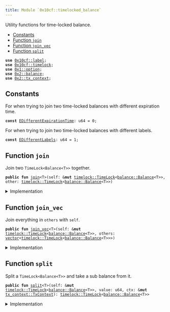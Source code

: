 ```yaml
---
title: Module `0x10cf::timelocked_balance`
---
```


Utility functions for time-locked balance.


-  [Constants](#@Constants_0)
-  [Function `join`](#0x10cf_timelocked_balance_join)
-  [Function `join_vec`](#0x10cf_timelocked_balance_join_vec)
-  [Function `split`](#0x10cf_timelocked_balance_split)


<pre><code><b>use</b> <a href="label.md#0x10cf_label">0x10cf::label</a>;
<b>use</b> <a href="timelock.md#0x10cf_timelock">0x10cf::timelock</a>;
<b>use</b> <a href="../move-stdlib/option.md#0x1_option">0x1::option</a>;
<b>use</b> <a href="../sui-framework/balance.md#0x2_balance">0x2::balance</a>;
<b>use</b> <a href="../sui-framework/tx_context.md#0x2_tx_context">0x2::tx_context</a>;
</code></pre>



<a name="@Constants_0"></a>

## Constants


<a name="0x10cf_timelocked_balance_EDifferentExpirationTime"></a>

For when trying to join two time-locked balances with different expiration time.


<pre><code><b>const</b> <a href="timelocked_balance.md#0x10cf_timelocked_balance_EDifferentExpirationTime">EDifferentExpirationTime</a>: u64 = 0;
</code></pre>



<a name="0x10cf_timelocked_balance_EDifferentLabels"></a>

For when trying to join two time-locked balances with different labels.


<pre><code><b>const</b> <a href="timelocked_balance.md#0x10cf_timelocked_balance_EDifferentLabels">EDifferentLabels</a>: u64 = 1;
</code></pre>



<a name="0x10cf_timelocked_balance_join"></a>

## Function `join`

Join two <code>TimeLock&lt;Balance&lt;T&gt;&gt;</code> together.


<pre><code><b>public</b> <b>fun</b> <a href="timelocked_balance.md#0x10cf_timelocked_balance_join">join</a>&lt;T&gt;(self: &<b>mut</b> <a href="timelock.md#0x10cf_timelock_TimeLock">timelock::TimeLock</a>&lt;<a href="../sui-framework/balance.md#0x2_balance_Balance">balance::Balance</a>&lt;T&gt;&gt;, other: <a href="timelock.md#0x10cf_timelock_TimeLock">timelock::TimeLock</a>&lt;<a href="../sui-framework/balance.md#0x2_balance_Balance">balance::Balance</a>&lt;T&gt;&gt;)
</code></pre>



<details>
<summary>Implementation</summary>


<pre><code><b>public</b> <b>fun</b> <a href="timelocked_balance.md#0x10cf_timelocked_balance_join">join</a>&lt;T&gt;(self: &<b>mut</b> TimeLock&lt;Balance&lt;T&gt;&gt;, other: TimeLock&lt;Balance&lt;T&gt;&gt;) {
    // Check the preconditions.
    <b>assert</b>!(self.expiration_timestamp_ms() == other.expiration_timestamp_ms(), <a href="timelocked_balance.md#0x10cf_timelocked_balance_EDifferentExpirationTime">EDifferentExpirationTime</a>);
    <b>assert</b>!(self.<a href="label.md#0x10cf_label">label</a>() == other.<a href="label.md#0x10cf_label">label</a>(), <a href="timelocked_balance.md#0x10cf_timelocked_balance_EDifferentLabels">EDifferentLabels</a>);

    // Unpack the time-locked <a href="../sui-framework/balance.md#0x2_balance">balance</a>.
    <b>let</b> (value, _, <a href="label.md#0x10cf_label">label</a>) = <a href="timelock.md#0x10cf_timelock_unpack">timelock::unpack</a>(other);

    // Destroy the labels.
    <a href="label.md#0x10cf_label_destroy_opt">label::destroy_opt</a>(<a href="label.md#0x10cf_label">label</a>);

    // Join the balances.
    self.locked_mut().<a href="timelocked_balance.md#0x10cf_timelocked_balance_join">join</a>(value);
}
</code></pre>



</details>

<a name="0x10cf_timelocked_balance_join_vec"></a>

## Function `join_vec`

Join everything in <code>others</code> with <code>self</code>.


<pre><code><b>public</b> <b>fun</b> <a href="timelocked_balance.md#0x10cf_timelocked_balance_join_vec">join_vec</a>&lt;T&gt;(self: &<b>mut</b> <a href="timelock.md#0x10cf_timelock_TimeLock">timelock::TimeLock</a>&lt;<a href="../sui-framework/balance.md#0x2_balance_Balance">balance::Balance</a>&lt;T&gt;&gt;, others: <a href="../move-stdlib/vector.md#0x1_vector">vector</a>&lt;<a href="timelock.md#0x10cf_timelock_TimeLock">timelock::TimeLock</a>&lt;<a href="../sui-framework/balance.md#0x2_balance_Balance">balance::Balance</a>&lt;T&gt;&gt;&gt;)
</code></pre>



<details>
<summary>Implementation</summary>


<pre><code><b>public</b> <b>fun</b> <a href="timelocked_balance.md#0x10cf_timelocked_balance_join_vec">join_vec</a>&lt;T&gt;(self: &<b>mut</b> TimeLock&lt;Balance&lt;T&gt;&gt;, <b>mut</b> others: <a href="../move-stdlib/vector.md#0x1_vector">vector</a>&lt;TimeLock&lt;Balance&lt;T&gt;&gt;&gt;) {
    // Create useful variables.
    <b>let</b> (<b>mut</b> i, len) = (0, others.length());

    // Join all the balances.
    <b>while</b> (i &lt; len) {
        <b>let</b> other = others.pop_back();
        <a href="timelocked_balance.md#0x10cf_timelocked_balance_join">Self::join</a>(self, other);
        i = i + 1
    };

    // Destroy the empty <a href="../move-stdlib/vector.md#0x1_vector">vector</a>.
    <a href="../move-stdlib/vector.md#0x1_vector_destroy_empty">vector::destroy_empty</a>(others)
}
</code></pre>



</details>

<a name="0x10cf_timelocked_balance_split"></a>

## Function `split`

Split a <code>TimeLock&lt;Balance&lt;T&gt;&gt;</code> and take a sub balance from it.


<pre><code><b>public</b> <b>fun</b> <a href="timelocked_balance.md#0x10cf_timelocked_balance_split">split</a>&lt;T&gt;(self: &<b>mut</b> <a href="timelock.md#0x10cf_timelock_TimeLock">timelock::TimeLock</a>&lt;<a href="../sui-framework/balance.md#0x2_balance_Balance">balance::Balance</a>&lt;T&gt;&gt;, value: u64, ctx: &<b>mut</b> <a href="../sui-framework/tx_context.md#0x2_tx_context_TxContext">tx_context::TxContext</a>): <a href="timelock.md#0x10cf_timelock_TimeLock">timelock::TimeLock</a>&lt;<a href="../sui-framework/balance.md#0x2_balance_Balance">balance::Balance</a>&lt;T&gt;&gt;
</code></pre>



<details>
<summary>Implementation</summary>


<pre><code><b>public</b> <b>fun</b> <a href="timelocked_balance.md#0x10cf_timelocked_balance_split">split</a>&lt;T&gt;(self: &<b>mut</b> TimeLock&lt;Balance&lt;T&gt;&gt;, value: u64, ctx: &<b>mut</b> TxContext): TimeLock&lt;Balance&lt;T&gt;&gt; {
    // Split the locked <a href="../sui-framework/balance.md#0x2_balance">balance</a>.
    <b>let</b> value = self.locked_mut().<a href="timelocked_balance.md#0x10cf_timelocked_balance_split">split</a>(value);

    // Pack the splitted <a href="../sui-framework/balance.md#0x2_balance">balance</a> into a <a href="timelock.md#0x10cf_timelock">timelock</a>.
    <a href="timelock.md#0x10cf_timelock_pack">timelock::pack</a>(value, self.expiration_timestamp_ms(), <a href="label.md#0x10cf_label_clone_opt">label::clone_opt</a>(self.<a href="label.md#0x10cf_label">label</a>()), ctx)
}
</code></pre>



</details>
